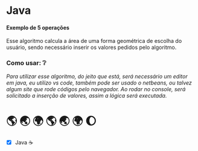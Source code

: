 # Java

#### Exemplo de 5 operações

Esse algoritmo calcula a área de uma forma geométrica de escolha do usuário, sendo necessário inserir os valores pedidos pelo algoritmo. 

### Como usar:  :grey_question:

_Para utilizar esse algoritmo, do jeito que está, será necessário um editor em java, eu utilizo vs code, também pode ser usado o netbeans, ou talvez algum site que rode códigos pelo navegador.  Ao rodar no console, será solicitado a inserção de valores, assim a lógica será executada._

> > > > > > > > > > > > > > > > > > > > > > > > > > > > > > > > > > >

# :earth_americas:   	:earth_asia:   	:earth_africa:   	:earth_americas:   	:earth_asia:   	:earth_africa: 	  :moon: 

- [x] Java :coffee:

